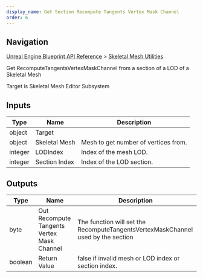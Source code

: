 ```yaml
---
display_name: Get Section Recompute Tangents Vertex Mask Channel
order: 6
---
```

## Navigation

[Unreal Engine Blueprint API Reference](https://dev.epicgames.com/documentation/en-us/unreal-engine/BlueprintAPI) > [Skeletal Mesh Utilities](https://dev.epicgames.com/documentation/en-us/unreal-engine/BlueprintAPI/SkeletalMeshUtilities)

Get RecomputeTangentsVertexMaskChannel from a section of a LOD of a Skeletal Mesh

Target is Skeletal Mesh Editor Subsystem

## Inputs

| Type | Name | Description |
| --- | --- | --- |
| object | Target |  |
| object | Skeletal Mesh | Mesh to get number of vertices from. |
| integer | LODIndex | Index of the mesh LOD. |
| integer | Section Index | Index of the LOD section. |

## Outputs

| Type | Name | Description |
| --- | --- | --- |
| byte | Out Recompute Tangents Vertex Mask Channel | The function will set the RecomputeTangentsVertexMaskChannel used by the section |
| boolean | Return Value | false if invalid mesh or LOD index or section index. |
